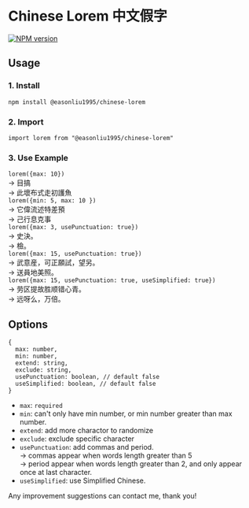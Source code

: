 # Chinese Lorem 中文假字
[![NPM version](https://img.shields.io/npm/v/pinyin-pro.svg)](https://www.npmjs.com/package/@easonliu1995/chinese-lorem)
## Usage
### 1. Install
`npm install @easonliu1995/chinese-lorem`
### 2. Import
`import lorem from "@easonliu1995/chinese-lorem"`
### 3. Use Example
`lorem({max: 10})`  
-> 目搞  
-> 此壞布式走初護魚  
`lorem({min: 5, max: 10 })`  
-> 它偉流述特差預  
-> 己行息克事  
`lorem({max: 3, usePunctuation: true})`  
-> 史決。  
-> 檢。  
`lorem({max: 15, usePunctuation: true})`  
-> 武意産，可正願試，望另。  
-> 送員地美照。  
`lorem({max: 15, usePunctuation: true, useSimplified: true})`  
-> 劳区提故胜顺错心青。  
-> 远呀么，万倍。
## Options
```
{
  max: number,
  min: number,
  extend: string,
  exclude: string,
  usePunctuation: boolean, // default false
  useSimplified: boolean, // default false
}
```
- `max`: `required`
- `min`: can't only have min number, or min number greater than max number.
- `extend`: add more charactor to randomize
- `exclude`: exclude specific character
- `usePunctuation`: add commas and period.  
-> commas appear when words length greater than 5  
-> period appear when words length greater than 2, and only appear once at last character.
- `useSimplified`: use Simplified Chinese.
  
Any improvement suggestions can contact me, thank you!

